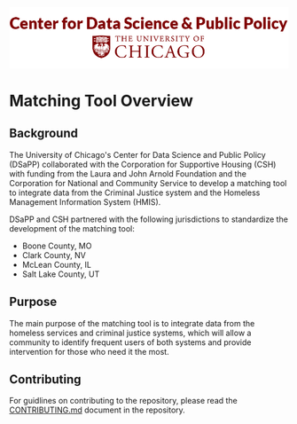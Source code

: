 ![image alt text](images/logo.png)

# Matching Tool Overview

## Background
The University of Chicago's Center for Data Science and Public Policy (DSaPP) collaborated with the Corporation for Supportive Housing (CSH) with funding from the Laura and John Arnold Foundation and the Corporation for National and Community Service to develop a matching tool to integrate data from the Criminal Justice system and the Homeless Management Information System (HMIS). 

DSaPP and CSH partnered with the following jurisdictions to standardize the development of the matching tool:

 - Boone County, MO
 - Clark County, NV
 - McLean County, IL
 - Salt Lake County, UT

## Purpose
The main purpose of the matching tool is to integrate data from the homeless services and criminal justice systems, which will allow a community to identify frequent users of both systems and provide intervention for those who need it the most. 

## Contributing
For guidlines on contributing to the repository, please read the [CONTRIBUTING.md](https://github.com/dssg/matching-tool/CONTRIBUTING.md) document in the repository.

